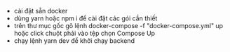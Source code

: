 - cài đặt sẵn docker
- dùng yarn hoặc npm i để cài đặt các gói cần thiết
- trên thư mục gốc gõ lệnh docker-compose -f "docker-compose.yml" up hoặc click chuột phải vào tệp chọn Compose Up
- chạy lệnh yarn dev để khởi chạy backend
